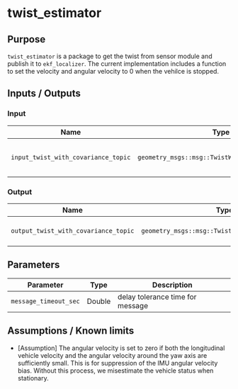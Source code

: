 # twist_estimator

## Purpose

`twist_estimator` is a package to get the twist from sensor module and publish it to `ekf_localizer`.
The current implementation includes a function to set the velocity and angular velocity to 0 when the vehilce is stopped.

## Inputs / Outputs

### Input

| Name                                | Type                                             | Description                        |
| ----------------------------------- | ------------------------------------------------ | ---------------------------------- |
| `input_twist_with_covariance_topic` | `geometry_msgs::msg::TwistWithCovarianceStamped` | twist with covariance from sensors |

### Output

| Name                                 | Type                                             | Description                     |
| ------------------------------------ | ------------------------------------------------ | ------------------------------- |
| `output_twist_with_covariance_topic` | `geometry_msgs::msg::TwistWithCovarianceStamped` | estimated twist with covariance |

## Parameters

| Parameter             | Type   | Description                      |
| --------------------- | ------ | -------------------------------- |
| `message_timeout_sec` | Double | delay tolerance time for message |

## Assumptions / Known limits

- [Assumption] The angular velocity is set to zero if both the longitudinal vehicle velocity and the angular velocity around the yaw axis are sufficiently small. This is for suppression of the IMU angular velocity bias. Without this process, we misestimate the vehicle status when stationary.

